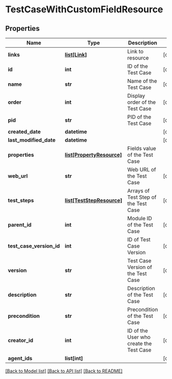 # TestCaseWithCustomFieldResource

## Properties
Name | Type | Description | Notes
------------ | ------------- | ------------- | -------------
**links** | [**list[Link]**](Link.md) | Link to resource | [optional] 
**id** | **int** | ID of the Test Case | [optional] 
**name** | **str** | Name of the Test Case | [optional] 
**order** | **int** | Display order of the Test Case | [optional] 
**pid** | **str** | PID of the Test Case | [optional] 
**created_date** | **datetime** |  | [optional] 
**last_modified_date** | **datetime** |  | [optional] 
**properties** | [**list[PropertyResource]**](PropertyResource.md) | Fields value of the Test Case | 
**web_url** | **str** | Web URL of the Test Case | [optional] 
**test_steps** | [**list[TestStepResource]**](TestStepResource.md) | Arrays of Test Step of the Test Case | [optional] 
**parent_id** | **int** | Module ID of the Test Case | [optional] 
**test_case_version_id** | **int** | ID of Test Case Version | [optional] 
**version** | **str** | Test Case Version of the Test Case | [optional] 
**description** | **str** | Description of the Test Case | [optional] 
**precondition** | **str** | Precondition of the Test Case | [optional] 
**creator_id** | **int** | ID of the User who create the Test Case | [optional] 
**agent_ids** | **list[int]** |  | [optional] 

[[Back to Model list]](../README.md#documentation-for-models) [[Back to API list]](../README.md#documentation-for-api-endpoints) [[Back to README]](../README.md)


